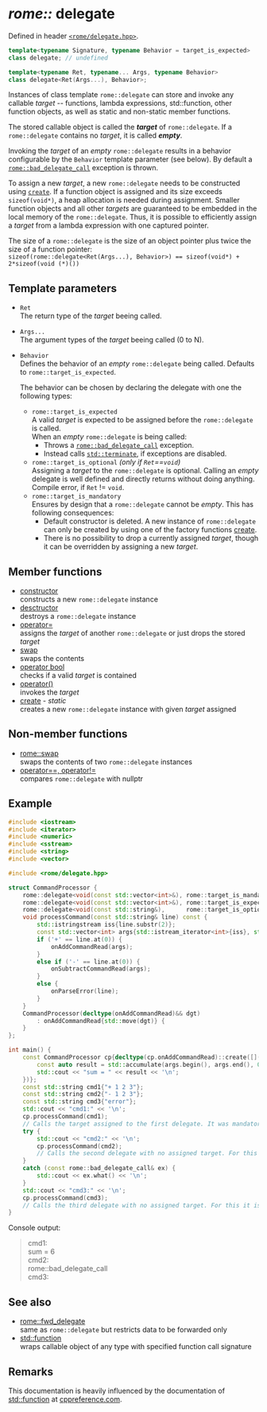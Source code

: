 # _rome::_ **delegate**

Defined in header [`<rome/delegate.hpp>`](../include/rome/delegate.hpp).

```cpp
template<typename Signature, typename Behavior = target_is_expected>
class delegate; // undefined

template<typename Ret, typename... Args, typename Behavior>
class delegate<Ret(Args...), Behavior>;
```

Instances of class template `rome::delegate` can store and invoke any callable _target_ -- functions, lambda expressions, std::function, other function objects, as well as static and non-static member functions.

The stored callable object is called the **_target_** of `rome::delegate`. If a `rome::delegate` contains no _target_, it is called **_empty_**.

Invoking the _target_ of an _empty_ `rome::delegate` results in a behavior configurable by the `Behavior` template parameter (see below). By default a [`rome::bad_delegate_call`](delegate/bad_delegate_call.md) exception is thrown.

To assign a new _target_, a new `rome::delegate` needs to be constructed using [`create`](delegate/create.md). If a function object is assigned and its size exceeds `sizeof(void*)`, a heap allocation is needed during assignment. Smaller function objects and all other _targets_ are guaranteed to be embedded in the local memory of the `rome::delegate`. Thus, it is possible to efficiently assign a _target_ from a lambda expression with one captured pointer.

The size of a `rome::delegate` is the size of an object pointer plus twice the size of a function pointer:  
`sizeof(rome::delegate<Ret(Args...), Behavior>) == sizeof(void*) + 2*sizeof(void (*)())`

## Template parameters

- `Ret`  
  The return type of the _target_ beeing called.
- `Args...`  
  The argument types of the _target_ beeing called (0 to N).
- `Behavior`  
  Defines the behavior of an _empty_ `rome::delegate` being called. Defaults to `rome::target_is_expected`.
  
  The behavior can be chosen by declaring the delegate with one the following types:
  
  - `rome::target_is_expected`  
    A valid _target_ is expected to be assigned before the `rome::delegate` is called.  
    When an _empty_ `rome::delegate` is being called:
    - Throws a [`rome::bad_delegate_call`](delegate/bad_delegate_call.md) exception.
    - Instead calls [`std::terminate`](https://en.cppreference.com/w/cpp/error/terminate), if exceptions are disabled.
  - `rome::target_is_optional` _(only if `Ret`==`void`)_  
    Assigning a _target_ to the `rome::delegate` is optional. Calling an _empty_ delegate is well defined and directly returns without doing anything.  
    Compile error, if `Ret` != `void`.
  - `rome::target_is_mandatory`  
    Ensures by design that a `rome::delegate` cannot be _empty_. This has following consequences:
    - Default constructor is deleted. A new instance of `rome::delegate` can only be created by using one of the factory functions [create](delegate/create.md).
    - There is no possibility to drop a currently assigned _target_, though it can be overridden by assigning a new _target_.

## Member functions

- [constructor](delegate/constructor.md)  
  constructs a new `rome::delegate` instance
- [desctructor](delegate/destructor.md)  
  destroys a `rome::delegate` instance
- [operator=](delegate/operator_assignment.md)  
  assigns the _target_ of another `rome::delegate` or just drops the stored _target_
- [swap](delegate/swap.md)  
  swaps the contents
- [operator bool](delegate/operator_bool.md)  
  checks if a valid _target_ is contained
- [operator()](delegate/operator_function_call.md)  
  invokes the _target_
- [create](delegate/create.md) - _static_  
  creates a new `rome::delegate` instance with given _target_ assigned

## Non-member functions

- [rome::swap](delegate/swap2.md)  
  swaps the contents of two `rome::delegate` instances
- [operator==, operator!=](delegate/operator_cmp_nullptr.md)  
  compares `rome::delegate` with nullptr

## Example

```cpp
#include <iostream>
#include <iterator>
#include <numeric>
#include <sstream>
#include <string>
#include <vector>

#include <rome/delegate.hpp>

struct CommandProcessor {
    rome::delegate<void(const std::vector<int>&), rome::target_is_mandatory> onAddCommandRead;
    rome::delegate<void(const std::vector<int>&), rome::target_is_expected>  onSubtractCommandRead;
    rome::delegate<void(const std::string&),      rome::target_is_optional>  onParseError;
    void processCommand(const std::string& line) const {
        std::istringstream iss{line.substr(2)};
        const std::vector<int> args{std::istream_iterator<int>{iss}, std::istream_iterator<int>{}};
        if ('+' == line.at(0)) {
            onAddCommandRead(args);
        }
        else if ('-' == line.at(0)) {
            onSubtractCommandRead(args);
        }
        else {
            onParseError(line);
        }
    }
    CommandProcessor(decltype(onAddCommandRead)&& dgt)
        : onAddCommandRead{std::move(dgt)} {
    }
};

int main() {
    const CommandProcessor cp{decltype(cp.onAddCommandRead)::create([](const std::vector<int>& args) {
        const auto result = std::accumulate(args.begin(), args.end(), 0);
        std::cout << "sum = " << result << '\n';
    })};
    const std::string cmd1{"+ 1 2 3"};
    const std::string cmd2{"- 1 2 3"};
    const std::string cmd3{"error"};
    std::cout << "cmd1:" << '\n';
    cp.processCommand(cmd1);
    // Calls the target assigned to the first delegate. It was mandatory to assign a target to this delegate and would have led to a compiler error otherwise.
    try {
        std::cout << "cmd2:" << '\n';
        cp.processCommand(cmd2);
        // Calls the second delegate with no assigned target. For this delegate, however, it is expected that a target is assigned before call. -> an exception is thrown
    }
    catch (const rome::bad_delegate_call& ex) {
        std::cout << ex.what() << '\n';
    }
    std::cout << "cmd3:" << '\n';
    cp.processCommand(cmd3);
    // Calls the third delegate with no assigned target. For this it is optional that a target is assigned before call. -> nothing happens
}
```

Console output:

> cmd1:  
> sum = 6  
> cmd2:  
> rome::bad_delegate_call  
> cmd3:

## See also

- [rome::fwd_delegate](fwd_delegate.md)  
  same as `rome::delegate` but restricts data to be forwarded only
- [std::function](https://en.cppreference.com/w/cpp/utility/functional/function)  
  wraps callable object of any type with specified function call signature

## Remarks

This documentation is heavily influenced by the documentation of [std::function](https://en.cppreference.com/w/cpp/utility/functional/function) at [cppreference.com](https://en.cppreference.com).
